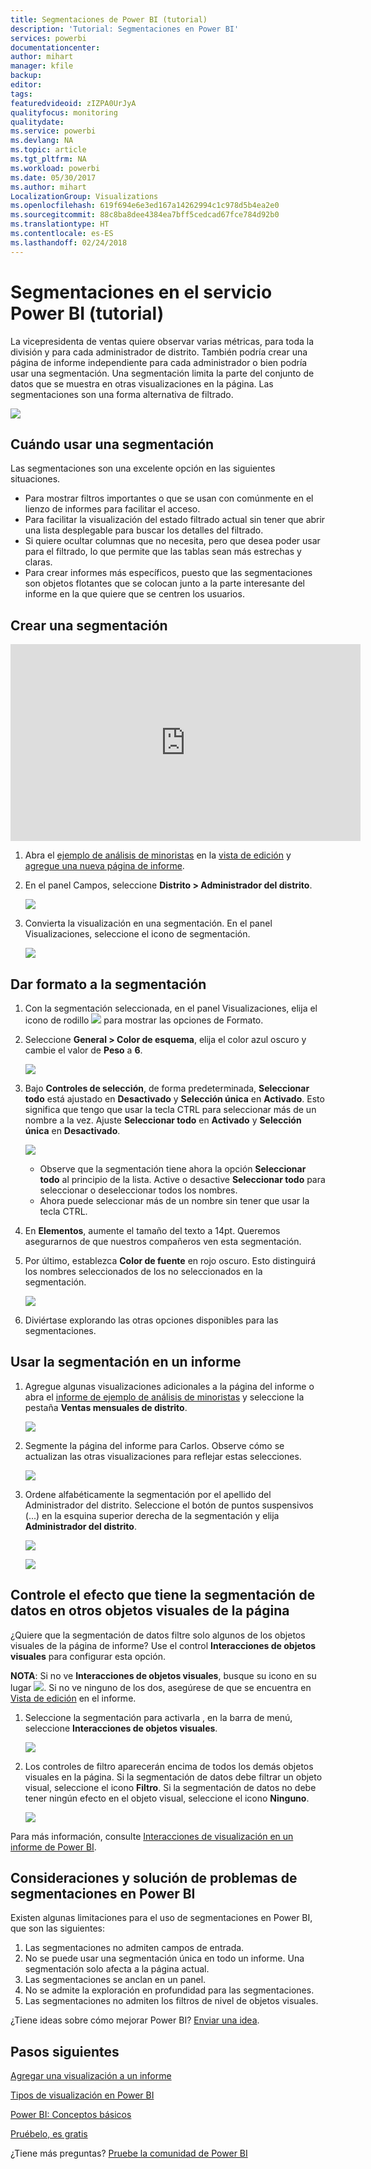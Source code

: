 ```yaml
---
title: Segmentaciones de Power BI (tutorial)
description: 'Tutorial: Segmentaciones en Power BI'
services: powerbi
documentationcenter: 
author: mihart
manager: kfile
backup: 
editor: 
tags: 
featuredvideoid: zIZPA0UrJyA
qualityfocus: monitoring
qualitydate: 
ms.service: powerbi
ms.devlang: NA
ms.topic: article
ms.tgt_pltfrm: NA
ms.workload: powerbi
ms.date: 05/30/2017
ms.author: mihart
LocalizationGroup: Visualizations
ms.openlocfilehash: 619f694e6e3ed167a14262994c1c978d5b4ea2e0
ms.sourcegitcommit: 88c8ba8dee4384ea7bff5cedcad67fce784d92b0
ms.translationtype: HT
ms.contentlocale: es-ES
ms.lasthandoff: 02/24/2018
---
```

# <a name="slicers-in-power-bi-service-tutorial"></a>Segmentaciones en el servicio Power BI (tutorial)
La vicepresidenta de ventas quiere observar varias métricas, para toda la división y para cada administrador de distrito. También podría crear una página de informe independiente para cada administrador o bien podría usar una segmentación. Una segmentación limita la parte del conjunto de datos que se muestra en otras visualizaciones en la página.  Las segmentaciones son una forma alternativa de filtrado.

![](media/power-bi-visualization-slicers/slicer2.gif)

## <a name="when-to-use-a-slicer"></a>Cuándo usar una segmentación
Las segmentaciones son una excelente opción en las siguientes situaciones.

* Para mostrar filtros importantes o que se usan con comúnmente en el lienzo de informes para facilitar el acceso.
* Para facilitar la visualización del estado filtrado actual sin tener que abrir una lista desplegable para buscar los detalles del filtrado.
* Si quiere ocultar columnas que no necesita, pero que desea poder usar para el filtrado, lo que permite que las tablas sean más estrechas y claras.
* Para crear informes más específicos, puesto que las segmentaciones son objetos flotantes que se colocan junto a la parte interesante del informe en la que quiere que se centren los usuarios.

## <a name="create-a-slicer"></a>Crear una segmentación
<iframe width="560" height="315" src="https://www.youtube.com/embed/zIZPA0UrJyA" frameborder="0" allowfullscreen></iframe>


1. Abra el [ejemplo de análisis de minoristas](sample-retail-analysis.md) en la [vista de edición](service-interact-with-a-report-in-editing-view.md) y [agregue una nueva página de informe](power-bi-report-add-page.md).
2. En el panel Campos, seleccione **Distrito > Administrador del distrito**.
   
    ![](media/power-bi-visualization-slicers/pbi_slicer_chartfirst.png)
3. Convierta la visualización en una segmentación. En el panel Visualizaciones, seleccione el icono de segmentación.
   
    ![](media/power-bi-visualization-slicers/pbi_slicer_select.png)

## <a name="format-the-slicer"></a>Dar formato a la segmentación
1. Con la segmentación seleccionada, en el panel Visualizaciones, elija el icono de rodillo ![](media/power-bi-visualization-slicers/power-bi-paintroller.png) para mostrar las opciones de Formato.
2. Seleccione **General > Color de esquema**, elija el color azul oscuro y cambie el valor de **Peso** a **6**.
   
    ![](media/power-bi-visualization-slicers/pbi_slicer_outline2.png)
3. Bajo **Controles de selección**, de forma predeterminada, **Seleccionar todo** está ajustado en **Desactivado** y **Selección única** en **Activado**. Esto significa que tengo que usar la tecla CTRL para seleccionar más de un nombre a la vez. Ajuste **Seleccionar todo** en **Activado** y **Selección única** en **Desactivado**.
   
    ![](media/power-bi-visualization-slicers/pbi_slicer_selectioncontrols2.png)
   
   * Observe que la segmentación tiene ahora la opción **Seleccionar todo** al principio de la lista. Active o desactive **Seleccionar todo** para seleccionar o deseleccionar todos los nombres.
   * Ahora puede seleccionar más de un nombre sin tener que usar la tecla CTRL.
4. En **Elementos**, aumente el tamaño del texto a 14pt.  Queremos asegurarnos de que nuestros compañeros ven esta segmentación.
5. Por último, establezca **Color de fuente** en rojo oscuro.  Esto distinguirá los nombres seleccionados de los no seleccionados en la segmentación.
   
    ![](media/power-bi-visualization-slicers/pbi_slicer_font2.png)
6. Diviértase explorando las otras opciones disponibles para las segmentaciones.

## <a name="use-the-slicer-in-a-report"></a>Usar la segmentación en un informe
1. Agregue algunas visualizaciones adicionales a la página del informe o abra el [informe de ejemplo de análisis de minoristas](sample-retail-analysis.md) y seleccione la pestaña **Ventas mensuales de distrito**.
   
    ![](media/power-bi-visualization-slicers/power-bi-retail-sample.png)
2. Segmente la página del informe para Carlos. Observe cómo se actualizan las otras visualizaciones para reflejar estas selecciones.
   
    ![](media/power-bi-visualization-slicers/slicer2.gif)
3. Ordene alfabéticamente la segmentación por el apellido del Administrador del distrito.  Seleccione el botón de puntos suspensivos (...) en la esquina superior derecha de la segmentación y elija **Administrador del distrito**.
   
    ![](media/power-bi-visualization-slicers/pbi_slicer_sort2.png)
   
    ![](media/power-bi-visualization-slicers/pbi_slicer_sorted.png)

## <a name="control-what-effect-the-slicer-has-on-other-visuals-on-the-page"></a>Controle el efecto que tiene la segmentación de datos en otros objetos visuales de la página
¿Quiere que la segmentación de datos filtre solo algunos de los objetos visuales de la página de informe?  Use el control **Interacciones de objetos visuales** para configurar esta opción.

**NOTA**: Si no ve **Interacciones de objetos visuales**, busque su icono en su lugar ![](media/power-bi-visualization-slicers/power-bi-slicer-visual-interactions.png). Si no ve ninguno de los dos, asegúrese de que se encuentra en [Vista de edición](service-reading-view-and-editing-view.md) en el informe.

1. Seleccione la segmentación para activarla , en la barra de menú, seleccione **Interacciones de objetos visuales**.
   
    ![](media/power-bi-visualization-slicers/pbi-slicer-interactions.png)
2. Los controles de filtro aparecerán encima de todos los demás objetos visuales en la página. Si la segmentación de datos debe filtrar un objeto visual, seleccione el icono **Filtro**.  Si la segmentación de datos no debe tener ningún efecto en el objeto visual, seleccione el icono **Ninguno**.
   
    ![](media/power-bi-visualization-slicers/filter-controls.png)

Para más información, consulte [Interacciones de visualización en un informe de Power BI](service-reports-visual-interactions.md).

## <a name="considerations-and-troubleshooting-slicers-in-power-bi"></a>Consideraciones y solución de problemas de segmentaciones en Power BI
Existen algunas limitaciones para el uso de segmentaciones en Power BI, que son las siguientes:

1. Las segmentaciones no admiten campos de entrada.
2. No se puede usar una segmentación única en todo un informe. Una segmentación solo afecta a la página actual.
3. Las segmentaciones se anclan en un panel.
4. No se admite la exploración en profundidad para las segmentaciones.    
5. Las segmentaciones no admiten los filtros de nivel de objetos visuales.

¿Tiene ideas sobre cómo mejorar Power BI? [Enviar una idea](https://ideas.powerbi.com/forums/265200-power-bi-ideas).

## <a name="next-steps"></a>Pasos siguientes
 [Agregar una visualización a un informe](power-bi-report-add-visualizations-i.md)

 [Tipos de visualización en Power BI](power-bi-visualization-types-for-reports-and-q-and-a.md)

 [Power BI: Conceptos básicos](service-basic-concepts.md)

[Pruébelo, es gratis](https://powerbi.com/)

¿Tiene más preguntas? [Pruebe la comunidad de Power BI](http://community.powerbi.com/)

